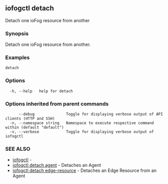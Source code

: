 ## iofogctl detach

Detach one ioFog resource from another

### Synopsis

Detach one ioFog resource from another.

### Examples

```
detach
```

### Options

```
  -h, --help   help for detach
```

### Options inherited from parent commands

```
      --debug              Toggle for displaying verbose output of API clients (HTTP and SSH)
  -n, --namespace string   Namespace to execute respective command within (default "default")
  -v, --verbose            Toggle for displaying verbose output of iofogctl
```

### SEE ALSO

* [iofogctl](iofogctl.md)	 - 
* [iofogctl detach agent](iofogctl_detach_agent.md)	 - Detaches an Agent
* [iofogctl detach edge-resource](iofogctl_detach_edge-resource.md)	 - Detaches an Edge Resource from an Agent


